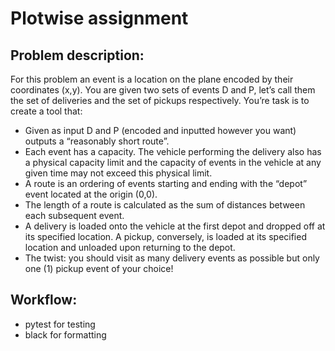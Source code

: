 # Plotwise assignment

## Problem description:
For this problem an event is a location on the plane encoded by their coordinates (x,y). You are given two sets of events D and P, let’s call them the set of deliveries and the set of pickups respectively. You’re task is to create a tool that:
- Given as input D and P (encoded and inputted however you want) outputs a “reasonably short route”.
- Each event has a capacity. The vehicle performing the delivery also has a physical capacity limit and the capacity of events in the vehicle at any given time may not exceed this physical limit.
- A route is an ordering of events starting and ending with the “depot” event located at the origin (0,0).
- The length of a route is calculated as the sum of distances between each subsequent event.
- A delivery is loaded onto the vehicle at the first depot and dropped off at its specified location. A pickup, conversely, is loaded at its specified location and unloaded upon returning to the depot.
- The twist: you should visit as many delivery events as possible but only one (1) pickup event of your choice!

## Workflow:
- pytest for testing
- black for formatting